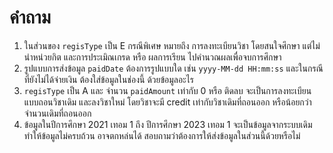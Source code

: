 # คำถาม
1. ในส่วนของ `regisType` เป็น E กรณีพิเศษ หมายถึง การลงทะเบียนวิชา โดยสนใจศึกษา แต่ไม่นำหน่วยกิต และการประเมิณเกรด หรือ ผลการเรียน ไปคำนวณผลเพื่อจบการศึกษา
2. รูปแบบการส่งข้อมูล `paidDate` ต้องการรูปแบบใด เช่น `yyyy-MM-dd HH:mm:ss` และในกรณีที่ยังไม่ได้จ่ายเงิน ต้องใส่ข้อมูลในช่องนี้ ด้วยข้อมูลอะไร
3. `regisType` เป็น A และ จำนวน `paidAmount` เท่ากับ 0 หรือ ติดลบ จะเป็นการลงทะเบียน แบบถอนวิชาเดิม และลงวิชาใหม่ โดยวิชาจะมี credit เท่ากับวิชาเดิมที่ถอนออก หรือน้อยกว่าจำนวนเดิมที่ถอนออก
4. ข้อมูลในปีการศึกษา 2021 เทอม 1 ถึง ปีการศึกษา 2023 เทอม 1 จะเป็นข้อมูลจากระบบเดิมทำให้ข้อมูลไม่ครบถ้วน อาจตกหล่นได้ สอบถามว่าต้องการให้ส่งข้อมูลในส่วนนี้ด้วยหรือไม่